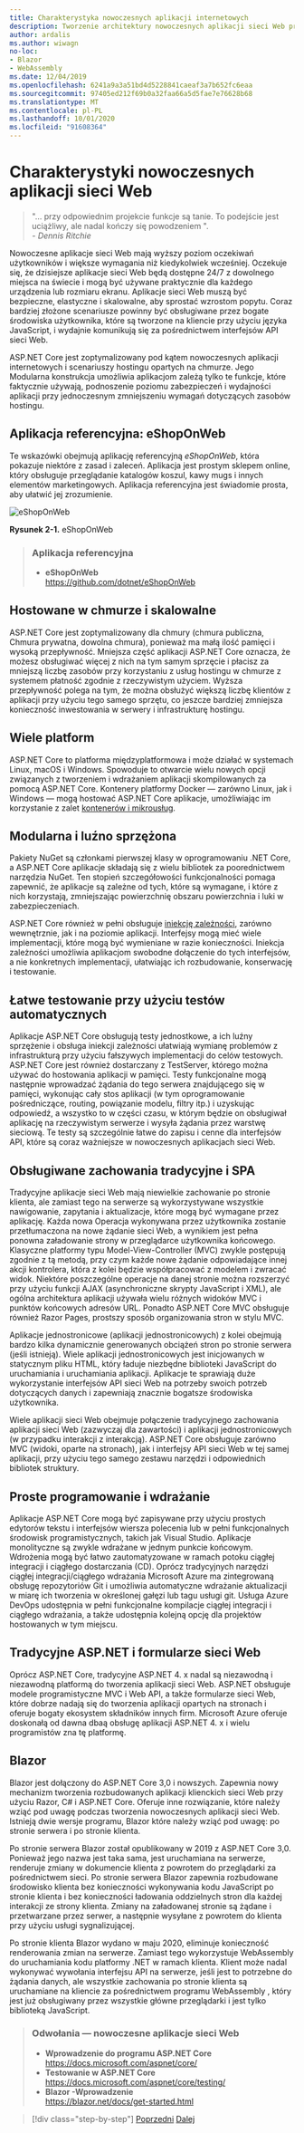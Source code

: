```yaml
---
title: Charakterystyka nowoczesnych aplikacji internetowych
description: Tworzenie architektury nowoczesnych aplikacji sieci Web przy użyciu ASP.NET Core i platformy Azure | Charakterystyki nowoczesnych aplikacji sieci Web
author: ardalis
ms.author: wiwagn
no-loc:
- Blazor
- WebAssembly
ms.date: 12/04/2019
ms.openlocfilehash: 6241a9a3a51bd4d5228841caeaf3a7b652fc6eaa
ms.sourcegitcommit: 97405ed212f69b0a32faa66a5d5fae7e76628b68
ms.translationtype: MT
ms.contentlocale: pl-PL
ms.lasthandoff: 10/01/2020
ms.locfileid: "91608364"
---
```

# <a name="characteristics-of-modern-web-applications"></a>Charakterystyki nowoczesnych aplikacji sieci Web

> "… przy odpowiednim projekcie funkcje są tanie. To podejście jest uciążliwy, ale nadal kończy się powodzeniem ".  
> _\- Dennis Ritchie_

Nowoczesne aplikacje sieci Web mają wyższy poziom oczekiwań użytkowników i większe wymagania niż kiedykolwiek wcześniej. Oczekuje się, że dzisiejsze aplikacje sieci Web będą dostępne 24/7 z dowolnego miejsca na świecie i mogą być używane praktycznie dla każdego urządzenia lub rozmiaru ekranu. Aplikacje sieci Web muszą być bezpieczne, elastyczne i skalowalne, aby sprostać wzrostom popytu. Coraz bardziej złożone scenariusze powinny być obsługiwane przez bogate środowiska użytkownika, które są tworzone na kliencie przy użyciu języka JavaScript, i wydajnie komunikują się za pośrednictwem interfejsów API sieci Web.

ASP.NET Core jest zoptymalizowany pod kątem nowoczesnych aplikacji internetowych i scenariuszy hostingu opartych na chmurze. Jego Modularna konstrukcja umożliwia aplikacjom zależą tylko te funkcje, które faktycznie używają, podnoszenie poziomu zabezpieczeń i wydajności aplikacji przy jednoczesnym zmniejszeniu wymagań dotyczących zasobów hostingu.

## <a name="reference-application-eshoponweb"></a>Aplikacja referencyjna: eShopOnWeb

Te wskazówki obejmują aplikację referencyjną _eShopOnWeb_, która pokazuje niektóre z zasad i zaleceń. Aplikacja jest prostym sklepem online, który obsługuje przeglądanie katalogów koszul, kawy mugs i innych elementów marketingowych. Aplikacja referencyjna jest świadomie prosta, aby ułatwić jej zrozumienie.

![eShopOnWeb](./media/image2-1.png)

**Rysunek 2-1.** eShopOnWeb

> ### <a name="reference-application"></a>Aplikacja referencyjna
>
> - **eShopOnWeb**  
>   <https://github.com/dotnet/eShopOnWeb>

## <a name="cloud-hosted-and-scalable"></a>Hostowane w chmurze i skalowalne

ASP.NET Core jest zoptymalizowany dla chmury (chmura publiczna, Chmura prywatna, dowolna chmura), ponieważ ma małą ilość pamięci i wysoką przepływność. Mniejsza część aplikacji ASP.NET Core oznacza, że możesz obsługiwać więcej z nich na tym samym sprzęcie i płacisz za mniejszą liczbę zasobów przy korzystaniu z usług hostingu w chmurze z systemem płatność zgodnie z rzeczywistym użyciem. Wyższa przepływność polega na tym, że można obsłużyć większą liczbę klientów z aplikacji przy użyciu tego samego sprzętu, co jeszcze bardziej zmniejsza konieczność inwestowania w serwery i infrastrukturę hostingu.

## <a name="cross-platform"></a>Wiele platform

ASP.NET Core to platforma międzyplatformowa i może działać w systemach Linux, macOS i Windows. Spowoduje to otwarcie wielu nowych opcji związanych z tworzeniem i wdrażaniem aplikacji skompilowanych za pomocą ASP.NET Core. Kontenery platformy Docker — zarówno Linux, jak i Windows — mogą hostować ASP.NET Core aplikacje, umożliwiając im korzystanie z zalet [kontenerów i mikrousług](../microservices/index.md).

## <a name="modular-and-loosely-coupled"></a>Modularna i luźno sprzężona

Pakiety NuGet są członkami pierwszej klasy w oprogramowaniu .NET Core, a ASP.NET Core aplikacje składają się z wielu bibliotek za poorednictwem narzędzia NuGet. Ten stopień szczegółowości funkcjonalności pomaga zapewnić, że aplikacje są zależne od tych, które są wymagane, i które z nich korzystają, zmniejszając powierzchnię obszaru powierzchnia i luki w zabezpieczeniach.

ASP.NET Core również w pełni obsługuje [iniekcję zależności](https://deviq.com/dependency-injection/), zarówno wewnętrznie, jak i na poziomie aplikacji. Interfejsy mogą mieć wiele implementacji, które mogą być wymieniane w razie konieczności. Iniekcja zależności umożliwia aplikacjom swobodne dołączenie do tych interfejsów, a nie konkretnych implementacji, ułatwiając ich rozbudowanie, konserwację i testowanie.

## <a name="easily-tested-with-automated-tests"></a>Łatwe testowanie przy użyciu testów automatycznych

Aplikacje ASP.NET Core obsługują testy jednostkowe, a ich luźny sprzężenie i obsługa iniekcji zależności ułatwiają wymianę problemów z infrastrukturą przy użyciu fałszywych implementacji do celów testowych. ASP.NET Core jest również dostarczany z TestServer, którego można używać do hostowania aplikacji w pamięci. Testy funkcjonalne mogą następnie wprowadzać żądania do tego serwera znajdującego się w pamięci, wykonując cały stos aplikacji (w tym oprogramowanie pośredniczące, routing, powiązanie modelu, filtry itp.) i uzyskując odpowiedź, a wszystko to w części czasu, w którym będzie on obsługiwał aplikację na rzeczywistym serwerze i wysyła żądania przez warstwę sieciową. Te testy są szczególnie łatwe do zapisu i cenne dla interfejsów API, które są coraz ważniejsze w nowoczesnych aplikacjach sieci Web.

## <a name="traditional-and-spa-behaviors-supported"></a>Obsługiwane zachowania tradycyjne i SPA

Tradycyjne aplikacje sieci Web mają niewielkie zachowanie po stronie klienta, ale zamiast tego na serwerze są wykorzystywane wszystkie nawigowanie, zapytania i aktualizacje, które mogą być wymagane przez aplikację. Każda nowa Operacja wykonywana przez użytkownika zostanie przetłumaczona na nowe żądanie sieci Web, a wynikiem jest pełna ponowna załadowanie strony w przeglądarce użytkownika końcowego. Klasyczne platformy typu Model-View-Controller (MVC) zwykle postępują zgodnie z tą metodą, przy czym każde nowe żądanie odpowiadające innej akcji kontrolera, która z kolei będzie współpracować z modelem i zwracać widok. Niektóre poszczególne operacje na danej stronie można rozszerzyć przy użyciu funkcji AJAX (asynchroniczne skrypty JavaScript i XML), ale ogólna architektura aplikacji używała wielu różnych widoków MVC i punktów końcowych adresów URL. Ponadto ASP.NET Core MVC obsługuje również Razor Pages, prostszy sposób organizowania stron w stylu MVC.

Aplikacje jednostronicowe (aplikacji jednostronicowych) z kolei obejmują bardzo kilka dynamicznie generowanych obciążeń stron po stronie serwera (jeśli istnieją). Wiele aplikacji jednostronicowych jest inicjowanych w statycznym pliku HTML, który ładuje niezbędne biblioteki JavaScript do uruchamiania i uruchamiania aplikacji. Aplikacje te sprawiają duże wykorzystanie interfejsów API sieci Web na potrzeby swoich potrzeb dotyczących danych i zapewniają znacznie bogatsze środowiska użytkownika.

Wiele aplikacji sieci Web obejmuje połączenie tradycyjnego zachowania aplikacji sieci Web (zazwyczaj dla zawartości) i aplikacji jednostronicowych (w przypadku interakcji z interakcją). ASP.NET Core obsługuje zarówno MVC (widoki, oparte na stronach), jak i interfejsy API sieci Web w tej samej aplikacji, przy użyciu tego samego zestawu narzędzi i odpowiednich bibliotek struktury.

## <a name="simple-development-and-deployment"></a>Proste programowanie i wdrażanie

Aplikacje ASP.NET Core mogą być zapisywane przy użyciu prostych edytorów tekstu i interfejsów wiersza polecenia lub w pełni funkcjonalnych środowisk programistycznych, takich jak Visual Studio. Aplikacje monolityczne są zwykle wdrażane w jednym punkcie końcowym. Wdrożenia mogą być łatwo zautomatyzowane w ramach potoku ciągłej integracji i ciągłego dostarczania (CD). Oprócz tradycyjnych narzędzi ciągłej integracji/ciągłego wdrażania Microsoft Azure ma zintegrowaną obsługę repozytoriów Git i umożliwia automatyczne wdrażanie aktualizacji w miarę ich tworzenia w określonej gałęzi lub tagu usługi git. Usługa Azure DevOps udostępnia w pełni funkcjonalne kompilacje ciągłej integracji i ciągłego wdrażania, a także udostępnia kolejną opcję dla projektów hostowanych w tym miejscu.

## <a name="traditional-aspnet-and-web-forms"></a>Tradycyjne ASP.NET i formularze sieci Web

Oprócz ASP.NET Core, tradycyjne ASP.NET 4. x nadal są niezawodną i niezawodną platformą do tworzenia aplikacji sieci Web. ASP.NET obsługuje modele programistyczne MVC i Web API, a także formularze sieci Web, które dobrze nadają się do tworzenia aplikacji opartych na stronach i oferuje bogaty ekosystem składników innych firm. Microsoft Azure oferuje doskonałą od dawna dbaą obsługę aplikacji ASP.NET 4. x i wielu programistów zna tę platformę.

## Blazor

Blazor jest dołączony do ASP.NET Core 3,0 i nowszych. Zapewnia nowy mechanizm tworzenia rozbudowanych aplikacji klienckich sieci Web przy użyciu Razor, C# i ASP.NET Core. Oferuje inne rozwiązanie, które należy wziąć pod uwagę podczas tworzenia nowoczesnych aplikacji sieci Web. Istnieją dwie wersje programu, Blazor które należy wziąć pod uwagę: po stronie serwera i po stronie klienta.

Po stronie serwera Blazor został opublikowany w 2019 z ASP.NET Core 3,0. Ponieważ jego nazwa jest taka sama, jest uruchamiana na serwerze, renderuje zmiany w dokumencie klienta z powrotem do przeglądarki za pośrednictwem sieci. Po stronie serwera Blazor zapewnia rozbudowane środowisko klienta bez konieczności wykonywania kodu JavaScript po stronie klienta i bez konieczności ładowania oddzielnych stron dla każdej interakcji ze strony klienta. Zmiany na załadowanej stronie są żądane i przetwarzane przez serwer, a następnie wysyłane z powrotem do klienta przy użyciu usługi sygnalizującej.

Po stronie klienta Blazor wydano w maju 2020, eliminuje konieczność renderowania zmian na serwerze. Zamiast tego wykorzystuje WebAssembly do uruchamiania kodu platformy .NET w ramach klienta. Klient może nadal wykonywać wywołania interfejsu API na serwerze, jeśli jest to potrzebne do żądania danych, ale wszystkie zachowania po stronie klienta są uruchamiane na kliencie za pośrednictwem programu WebAssembly , który jest już obsługiwany przez wszystkie główne przeglądarki i jest tylko biblioteką JavaScript.

> ### <a name="references--modern-web-applications"></a>Odwołania — nowoczesne aplikacje sieci Web
>
> - **Wprowadzenie do programu ASP.NET Core**  
>   <https://docs.microsoft.com/aspnet/core/>
> - **Testowanie w ASP.NET Core**  
>   <https://docs.microsoft.com/aspnet/core/testing/>
> - **Blazor -Wprowadzenie**  
>   <https://blazor.net/docs/get-started.html>

>[!div class="step-by-step"]
>[Poprzedni](index.md) 
> [Dalej](choose-between-traditional-web-and-single-page-apps.md)
